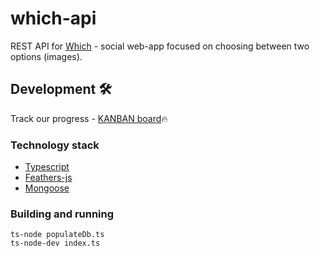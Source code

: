 # which-api
REST API for [Which](https://github.com/ilyayudovin/which/) - social web-app focused on choosing between two options (images). 

## Development :hammer_and_wrench:
Track our progress - [KANBAN board](https://github.com/orgs/which-ecosystem/projects/1):fire:

### Technology stack
- [Typescript](https://www.typescriptlang.org/)
- [Feathers-js](https://feathersjs.com/)
- [Mongoose](https://mongoosejs.com/)


### Building and running
```
ts-node populateDb.ts
ts-node-dev index.ts
```
